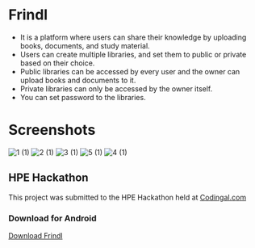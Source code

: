 # Frindl
+ It is a platform where users can share their knowledge by uploading books, documents, and study material.
+ Users can create multiple libraries, and set them to public or private based on their choice.
+ Public libraries can be accessed by every user and the owner can upload books and documents to it.
+ Private libraries can only be accessed by the owner itself.
+ You can set password to the libraries.

# Screenshots
![1 (1)](https://github.com/ItsSuhail/Frindl/assets/82229055/168a31d6-3c83-4097-89c2-8d0e0c68293b)
![2 (1)](https://github.com/ItsSuhail/Frindl/assets/82229055/a357f4cd-23f8-4a39-a936-c887df87865a)
![3 (1)](https://github.com/ItsSuhail/Frindl/assets/82229055/e7b3e37e-6ce8-4fa7-bdaf-dc931d2ee7fb)
![5 (1)](https://github.com/ItsSuhail/Frindl/assets/82229055/91530fc9-1499-49c0-a4cb-8e4d5392c9d3)
![4 (1)](https://github.com/ItsSuhail/Frindl/assets/82229055/c91257aa-1868-4b81-b3ba-3314c3b8021b)



## HPE Hackathon
This project was submitted to the HPE Hackathon held at [Codingal.com](https://codingal.com/)

### Download for Android
[Download Frindl](https://tinyurl.com/Frindl)
